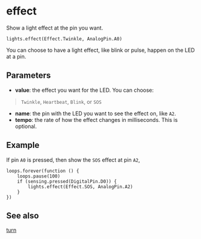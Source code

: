 # effect

Show a light effect at the pin you want.

```sig
lights.effect(Effect.Twinkle, AnalogPin.A0)
```

You can choose to have a light effect, like blink or pulse, happen on the LED at a pin.

## Parameters

* **value**: the effect you want for the LED. You can choose:
>`Twinkle`, `Heartbeat`, `Blink`, or `SOS`
* **name**: the pin with the LED you want to see the effect on, like `A2`.
* **tempo**: the rate of how the effect changes in milliseconds. This is optional.

## Example

If pin `A0` is pressed, then show the `SOS` effect at pin `A2`,

```blocks
loops.forever(function () {
    loops.pause(100)
    if (sensing.pressed(DigitalPin.D0)) {
        lights.effect(Effect.SOS, AnalogPin.A2)
    }
})
```

## See also

[turn](/reference/lights/turn)
